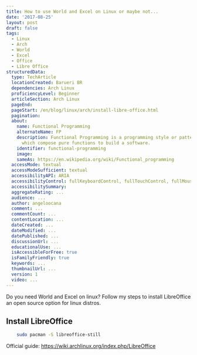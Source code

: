 ```yaml
---
title: How to use World and Excel on Linux or maybe not...
date: '2017-08-25'
layout: post
draft: false
tags:
  - Linux
  - Arch
  - World
  - Excel
  - Office
  - Libre Office
structuredData:
  type: TechArticle
  locationCreated: Barueri BR
  dependencies: Arch Linux
  proficiencyLevel: Beginner
  articleSection: Arch Linux
  pageEnd:
  pageStart: /en/blog/linux/arch/install-libre-office.html
  pagination:
  about:
    name: Functional Programming
    alternateName: FP
    description: Functional Programming is a programming style or pattern
      which compose pure functions to build a software.
    identifier: functional-programming
    image:
    sameAs: https://en.wikipedia.org/wiki/Functional_programming
  accessMode: textual
  accessModeSufficient: textual
  accessibilityAPI: ARIA
  accessibilityControl: fullKeyboardControl, fullTouchControl, fullMouseControl
  accessibilitySummary:
  aggregateRating: ...
  audience: ...
  author: angeloocana
  comment: ...
  commentCount: ...
  contentLocation: ...
  dateCreated: ...
  dateModified: ...
  datePublished: ...
  discussionUrl: ...
  educationalUse: ...
  isAccessibleForFree: true
  isFamilyFriendly: true
  keywords: ...  
  thumbnailUrl: ...
  version: 1
  video: ...
---
```


Do you need World and Excel on linux?
Follow my steps to install LibreOffice an open source option for linux distros.


## Install LibreOffice

```bash
    sudo pacman -S libreoffice-still
```

Official guide: https://wiki.archlinux.org/index.php/LibreOffice
